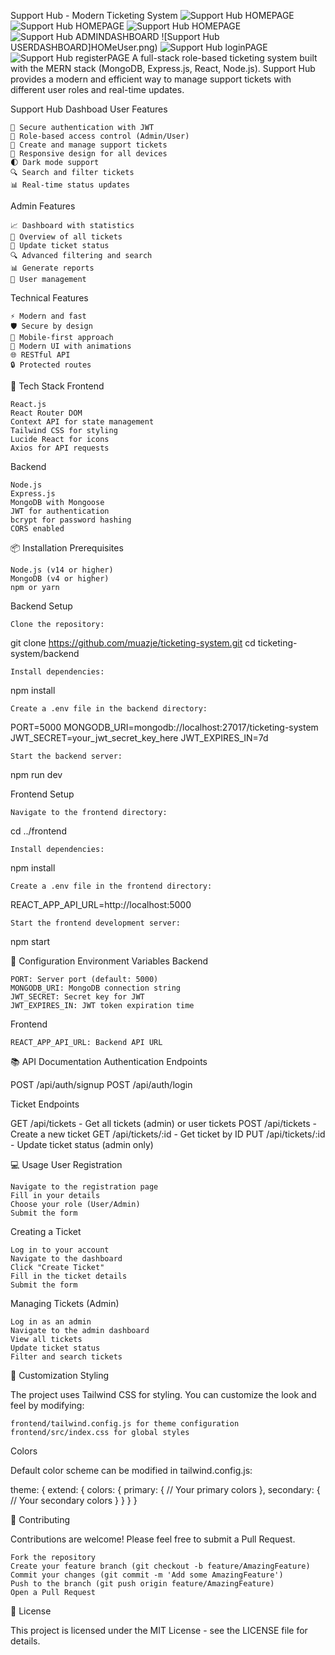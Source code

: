 Support Hub - Modern Ticketing System
![Support Hub HOMEPAGE](HOME.png)
![Support Hub HOMEPAGE](HOME2.png)
![Support Hub HOMEPAGE](HOME3.png)
![Support Hub ADMINDASHBOARD](HOMEADMIN.png)
![Support Hub USERDASHBOARD]HOMeUser.png)
![Support Hub loginPAGE](authlog.png)
![Support Hub registerPAGE](authregi.png)
A full-stack role-based ticketing system built with the MERN stack (MongoDB, Express.js, React, Node.js). Support Hub provides a modern and efficient way to manage support tickets with different user roles and real-time updates.

Support Hub Dashboad
User Features

    🔐 Secure authentication with JWT
    👥 Role-based access control (Admin/User)
    🎫 Create and manage support tickets
    📱 Responsive design for all devices
    🌓 Dark mode support
    🔍 Search and filter tickets
    📊 Real-time status updates

Admin Features

    📈 Dashboard with statistics
    👀 Overview of all tickets
    🔄 Update ticket status
    🔍 Advanced filtering and search
    📊 Generate reports
    👥 User management

Technical Features

    ⚡ Modern and fast
    🛡️ Secure by design
    📱 Mobile-first approach
    🎨 Modern UI with animations
    🌐 RESTful API
    🔒 Protected routes

🚀 Tech Stack
Frontend

    React.js
    React Router DOM
    Context API for state management
    Tailwind CSS for styling
    Lucide React for icons
    Axios for API requests

Backend

    Node.js
    Express.js
    MongoDB with Mongoose
    JWT for authentication
    bcrypt for password hashing
    CORS enabled

📦 Installation
Prerequisites

    Node.js (v14 or higher)
    MongoDB (v4 or higher)
    npm or yarn

Backend Setup

    Clone the repository:

git clone https://github.com/muazje/ticketing-system.git
cd ticketing-system/backend

    Install dependencies:

npm install

    Create a .env file in the backend directory:

PORT=5000
MONGODB_URI=mongodb://localhost:27017/ticketing-system
JWT_SECRET=your_jwt_secret_key_here
JWT_EXPIRES_IN=7d

    Start the backend server:

npm run dev

Frontend Setup

    Navigate to the frontend directory:

cd ../frontend

    Install dependencies:

npm install

    Create a .env file in the frontend directory:

REACT_APP_API_URL=http://localhost:5000

    Start the frontend development server:

npm start

🔧 Configuration
Environment Variables
Backend

    PORT: Server port (default: 5000)
    MONGODB_URI: MongoDB connection string
    JWT_SECRET: Secret key for JWT
    JWT_EXPIRES_IN: JWT token expiration time

Frontend

    REACT_APP_API_URL: Backend API URL

📚 API Documentation
Authentication Endpoints

POST /api/auth/signup
POST /api/auth/login

Ticket Endpoints

GET    /api/tickets        - Get all tickets (admin) or user tickets
POST   /api/tickets        - Create a new ticket
GET    /api/tickets/:id    - Get ticket by ID
PUT    /api/tickets/:id    - Update ticket status (admin only)

💻 Usage
User Registration

    Navigate to the registration page
    Fill in your details
    Choose your role (User/Admin)
    Submit the form

Creating a Ticket

    Log in to your account
    Navigate to the dashboard
    Click "Create Ticket"
    Fill in the ticket details
    Submit the form

Managing Tickets (Admin)

    Log in as an admin
    Navigate to the admin dashboard
    View all tickets
    Update ticket status
    Filter and search tickets

🎨 Customization
Styling

The project uses Tailwind CSS for styling. You can customize the look and feel by modifying:

    frontend/tailwind.config.js for theme configuration
    frontend/src/index.css for global styles

Colors

Default color scheme can be modified in tailwind.config.js:

theme: {
  extend: {
    colors: {
      primary: {
        // Your primary colors
      },
      secondary: {
        // Your secondary colors
      }
    }
  }
}

🤝 Contributing

Contributions are welcome! Please feel free to submit a Pull Request.

    Fork the repository
    Create your feature branch (git checkout -b feature/AmazingFeature)
    Commit your changes (git commit -m 'Add some AmazingFeature')
    Push to the branch (git push origin feature/AmazingFeature)
    Open a Pull Request

📝 License

This project is licensed under the MIT License - see the LICENSE file for details.
